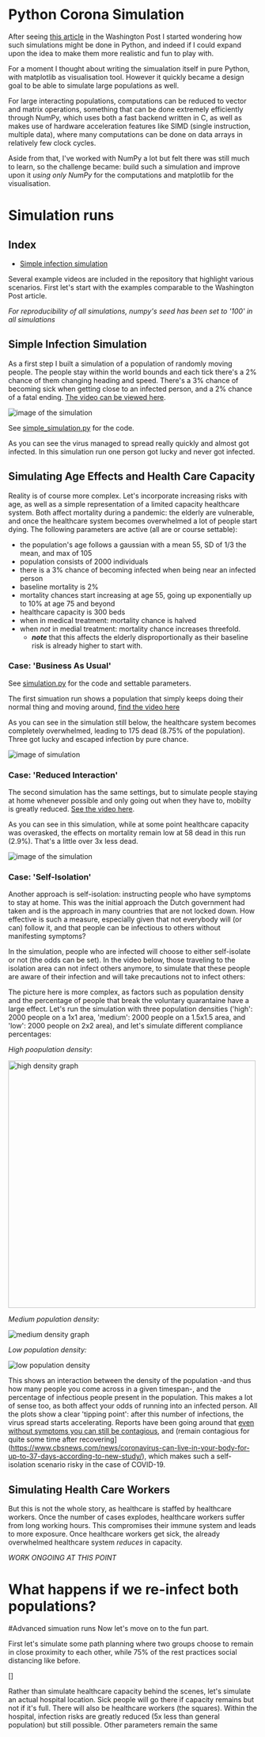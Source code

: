 # Python Corona Simulation

After seeing [this article](https://www.washingtonpost.com/graphics/2020/world/corona-simulator/) in the Washington Post I started wondering how such simulations might be done in Python, and indeed if I could expand upon the idea to make them more realistic and fun to play with.

For a moment I thought about writing the simualation itself in pure Python, with matplotlib as visualisation tool. However it quickly became a design goal to be able to simulate large populations as well. 

For large interacting populations, computations can be reduced to vector and matrix operations, something that can be done extremely efficiently through NumPy, which uses both a fast backend written in C, as well as makes use of hardware acceleration features like SIMD (single instruction, multiple data), where many computations can be done on data arrays in relatively few clock cycles.

Aside from that, I've worked with NumPy a lot but felt there was still much to learn, so the challenge became: build such a simulation and improve upon it *using only NumPy* for the computations and matplotlib for the visualisation.


# Simulation runs

## Index
- [Simple infection simulation](#simple-infection-simulation)


Several example videos are included in the repository that highlight various scenarios. First let's start with the examples comparable to the Washington Post article.

*For reproducibility of all simulations, numpy's seed has been set to '100' in all simulations*

## Simple Infection Simulation
As a first step I built a simulation of a population of randomly moving people. The people stay within the world bounds and each tick there's a 2% chance of them changing heading and speed. There's a 3% chance of becoming sick when getting close to an infected person, and a 2% chance of a fatal ending. [The video can be viewed here](videos/simple_simulation_01.mp4). 

![image of the simulation](images/simple_simulation.png)

See [simple_simulation.py](simple_simulation.py) for the code.

As you can see the virus managed to spread really quickly and almost got infected. In this simulation run one person got lucky and never got infected. 


## Simulating Age Effects and Health Care Capacity
Reality is of course more complex. Let's incorporate increasing risks with age, as well as a simple representation of a limited capacity healthcare system. Both affect mortality during a pandemic: the elderly are vulnerable, and once the healthcare system becomes overwhelmed a lot of people start dying. The following parameters are active (all are or course settable):

- the population's age follows a gaussian with a mean 55, SD of 1/3 the mean, and max of 105
- population consists of 2000 individuals
- there is a 3% chance of becoming infected when being near an infected person
- baseline mortality is 2%
- mortality chances start increasing at age 55, going up exponentially up to 10% at age 75 and beyond
- healthcare capacity is 300 beds
- when in medical treatment: mortality chance is halved
- when _not_ in medial treatment: mortality chance increases threefold. 
	- ***note*** that this affects the elderly disproportionally as their baseline risk is already higher to start with.

### Case: 'Business As Usual'

See [simulation.py](simulation.py) for the code and settable parameters.

The first simuation run shows a population that simply keeps doing their normal thing and moving around, [find the video here](videos/Simulation_lowcapacity_fastmovement.mp4)

As you can see in the simulation still below, the healthcare system becomes completely overwhelmed, leading to 175 dead (8.75% of the population). Three got lucky and escaped infection by pure chance.

![image of simulation](images/lowcapacity_fastmovement.png)

### Case: 'Reduced Interaction'

The second simulation has the same settings, but to simulate people staying at home whenever possible and only going out when they have to, mobilty is greatly reduced. [See the video here](videos/Simulation_lowcapacity_limitedmovement.mp4).

As you can see in this simulation, while at some point healthcare capacity was overasked, the effects on mortality remain low at 58 dead in this run (2.9%). That's a little over 3x less dead.

![image of the simulation](images/lowcapacity_slowmovement.png)


### Case: 'Self-Isolation'

Another approach is self-isolation: instructing people who have symptoms to stay at home. This was the initial approach the Dutch government had taken and is the approach in many countries that are not locked down. How effective is such a measure, especially given that not everybody will (or can) follow it, and that people can be infectious to others without manifesting symptoms?

In the simulation, people who are infected will choose to either self-isolate or not (the odds can be set). In the video below, those traveling to the isolation area can not infect others anymore, to simulate that these people are aware of their infection and will take precautions not to infect others:



The picture here is more complex, as factors such as population density and the percentage of people that break the voluntary quarantaine have a large effect. Let's run the simulation with three population densities ('high': 2000 people on a 1x1 area, 'medium': 2000 people on a 1.5x1.5 area, and 'low': 2000 people on 2x2 area), and let's simulate different compliance percentages:

*High poopulation density*:

<img src="https://github.com/paulvangentcom/python_corona_simulation/blob/master/images/selfisolation_high.png" alt="high density graph" width="500">


*Medium population density:*

![medium density graph](images/selfisolation_medium.png)


*Low population density:*

![low population density](images/selfisolation_low.png)


This shows an interaction between the density of the population -and thus how many people you come across in a given timespan-, and the percentage of infectious people present in the population. This makes a lot of sense too, as both affect your odds of running into an infected person. All the plots show a clear 'tipping point': after this number of infections, the virus spread starts accelerating. Reports have been going around that [even without symptoms you can still be contagious](https://edition.cnn.com/2020/03/14/health/coronavirus-asymptomatic-spread/index.html), and (remain contagious for quite some time after recovering](https://www.cbsnews.com/news/coronavirus-can-live-in-your-body-for-up-to-37-days-according-to-new-study/), which makes such a self-isolation scenario risky in the case of COVID-19.






## Simulating Health Care Workers
But this is not the whole story, as healthcare is staffed by healthcare workers. Once the number of cases explodes, healthcare workers suffer from long working hours. This compromises their immune system and leads to more exposure. Once healthcare workers get sick, the already overwhelmed healthcare system _reduces_ in capacity.

*WORK ONGOING AT THIS POINT*





# What happens if we re-infect both populations?






#Advanced simuation runs
Now let's move on to the fun part.

First let's simulate some path planning where two groups choose to remain in close proximity to each other, while 75% of the rest practices social distancing like before.

[]


Rather than simulate healthcare capacity behind the scenes, let's simulate an actual hospital location. Sick people will go there if capacity remains but not if it's full. There will also be healthcare workers (the squares). Within the hospital, infection risks are greatly reduced (5x less than general population) but still possible. Other parameters remain the same




